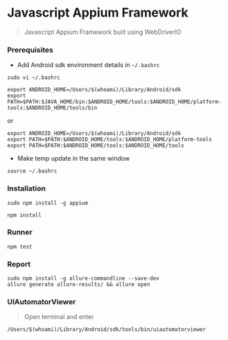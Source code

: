 # Javascript Appium Framework
> Javascript Appium Framework built using WebDriverIO

### Prerequisites
- Add Android sdk environment details in `~/.bashrc`

```
sudo vi ~/.bashrc
```
```
export ANDROID_HOME=/Users/$(whoami)/Library/Android/sdk
export PATH=$PATH:$JAVA_HOME/bin:$ANDROID_HOME/tools:$ANDROID_HOME/platform-tools:$ANDROID_HOME/tools/bin
```
or
```
export ANDROID_HOME=/Users/$(whoami)/Library/Android/sdk
export PATH=$PATH:$ANDROID_HOME/tools:$ANDROID_HOME/platform-tools
export PATH=$PATH:$ANDROID_HOME/tools:$ANDROID_HOME/tools
```
- Make temp update in the same window
```
source ~/.bashrc
```

### Installation
```
sudo npm install -g appium

npm install
```

### Runner
```
npm test
```

### Report
```
sudo npm install -g allure-commandline --save-dev
allure generate allure-results/ && allure open
```

### UIAutomatorViewer
> Open terminal and enter
```
/Users/$(whoami)/Library/Android/sdk/tools/bin/uiautomatorviewer
```
